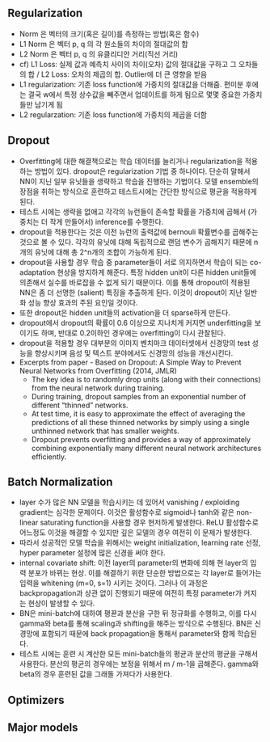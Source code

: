 ## Regularization
- Norm 은 벡터의 크기(혹은 길이)를 측정하는 방법(혹은 함수)
- L1 Norm 은 벡터 p, q 의 각 원소들의 차이의 절대값의 합
- L2 Norm 은 벡터 p, q 의 유클리디안 거리(직선 거리)
- cf)  L1 Loss: 실제 값과 예측치 사이의 차이(오차) 값의 절대값을 구하고 그 오차들의 합 / L2 Loss: 오차의 제곱의 합. Outlier에 더 큰 영향을 받음
- L1 regularization: 기존 loss function에 가중치의 절대값을 더해줌. 편미분 후에는 결국 w에서 특정 상수값을 빼주면서 업데이트를 하게 됨으로 몇몇 중요한 가중치들만 남기게 됨
- L2 regularzation: 기존 loss function에 가중치의 제곱을 더함


## Dropout
- Overfitting에 대한 해결책으로는 학습 데이터를 늘리거나 regularization을 적용하는 방법이 있다. dropout은 regularization 기법 중 하나이다. 단순히 말해서 NN이 지닌 일부 유닛들을 생략하고 학습을 진행하는 기법이다. 모델 ensemble의 장점을 취하는 방식으로 훈련하고 테스트시에는 간단한 방식으로 평균을 적용하게 된다.
- 테스트 시에는 생략을 없애고 각각의 뉴런들이 존속할 확률을 가중치에 곱해서 (가중치는 더 작게 만들어서) inference를 수행한다.
- dropout을 적용한다는 것은 이전 뉴런의 출력값에 bernouli 확률변수를 곱해주는 것으로 볼 수 있다. 각각의 유닛에 대해 독립적으로 랜덤 변수가 곱해지기 때문에 n개의 유닛에 대해 총 2^n개의 조합이 가능하게 된다.
- dropout을 사용할 경우 학습 중 parameter들이 서로 의지하면서 학습이 되는 co-adaptation 현상을 방지하게 해준다. 특정 hidden unit이 다른 hidden unit들에 의존해서 실수를 바로잡을 수 없게 되기 때문이다. 이를 통해 dropout이 적용된 NN은 좀 더 선명한 (salient) 특징을 추출하게 된다. 이것이 dropout이 지난 일반화 성능 향상 효과의 주된 요인일 것이다.
- 또한 dropout은 hidden unit들의 activation을 더 sparse하게 만든다. 
- dropout에서 dropout의 확률이 0.6 이상으로 지나치게 커지면 underfitting을 보이기도 하며, 반대로 0.2이하인 경우에는 overfitting이 다시 관찰된다.
- dropout을 적용할 경우 대부분의 이미지 벤치마크 데이터셋에서 신경망의 test 성능을 향상시키며 음성 및 텍스트 분야에서도 신경망의 성능을 개선시킨다. 
- Excerpts from paper - Based on Dropout: A Simple Way to Prevent Neural Networks from Overfitting (2014, JMLR)
  - The key idea is to randomly drop units (along with their connections) from the neural network during training.
  - During training, dropout samples from an exponential number of different “thinned” networks.
  - At test time, it is easy to approximate the effect of averaging the predictions of all these thinned networks by simply using a single unthinned network that has smaller weights. 
  - Dropout prevents overfitting and provides a way of approximately combining exponentially many different neural network architectures efficiently.

## Batch Normalization
- layer 수가 많은 NN 모델을 학습시키는 데 있어서 vanishing / exploiding gradient는 심각한 문제이다. 이것은 활성함수로 sigmoid나 tanh와 같은 non-linear saturating function을 사용할 경우 현저하게 발생한다. ReLU 활성함수로 어느정도 이것을 해결할 수 있지만 깊은 모델의 경우 여전히 이 문제가 발생한다.
- 따라서 성공적인 모델 학습을 위해서는 weight initialization, learning rate 선정, hyper parameter 설정에 많은 신경을 써야 한다. 
- internal covariate shift: 이전 layer의 parameter의 변화에 의해 현 layer의 입력 분포가 바뀌는 현상. 이를 해결하기 위한 단순한 방법으로는 각 layer로 들어가는 입력을 whitening (m=0, s=1) 시키는 것이다. 그러나 이 과정은 backpropagation과 상관 없이 진행되기 때문에 여전히 특정 parameter가 커지는 현상이 발생할 수 있다.
- BN은 mini-batch에 대하여 평뀬과 분산을 구한 뒤 정규화를 수행하고, 이를 다시 gamma와 beta를 통해 scaling과 shifting을 해주는 방식으로 수행된다. BN은 신경망에 포함되기 때문에 back propagation을 통해서 parameter와 함께 학습된다. 
- 테스트 시에는 훈련 시 계산한 모든 mini-batch들의 평균과 분산의 평균을 구해서 사용한다. 분산의 평균의 경우에는 보정을 위해서 m / m-1을 곱해준다. gamma와 beta의 경우 훈련된 값을 그래돌 가져다가 사용한다.

## Optimizers

## Major models
